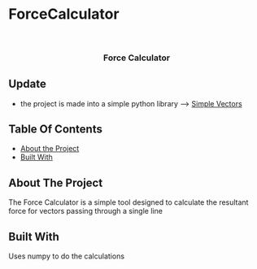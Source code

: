 # ForceCalculator

<br/>
<p align="center">
  <h3 align="center">Force Calculator</h3>

</p>

## Update
* the project is made into a simple python library --> [Simple Vectors](https://pypi.org/project/SimpleVectors/0.0.5/)

## Table Of Contents

* [About the Project](#about-the-project)
* [Built With](#built-with)

## About The Project

The Force Calculator is a simple tool designed to calculate the resultant force for vectors passing through a single line

## Built With

Uses numpy to do the calculations 

